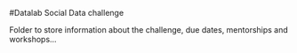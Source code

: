 #Datalab Social Data challenge

Folder to store information about the challenge, due dates, mentorships and workshops...